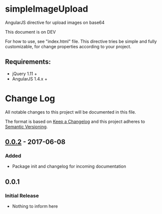 # simpleImageUpload
AngularJS directive for upload images on base64

This document is on DEV

For how to use, see "index.html" file. This directive tries be simple and fully customizable, for change properties according to your project.

## Requirements:

* jQuery 1.11 +
* AngularJS 1.4.x +


# Change Log
All notable changes to this project will be documented in this file.

The format is based on [Keep a Changelog](http://keepachangelog.com/)
and this project adheres to [Semantic Versioning](http://semver.org/).

## [0.0.2] - 2017-06-08
### Added
- Package init and changelog for incoming documentation

## 0.0.1
### Initial Release
- Nothing to inform here

[Unreleased]: https://github.com/elporfirio/simpleImageUpload
[0.0.2]: https://github.com/elporfirio/simpleImageUpload
